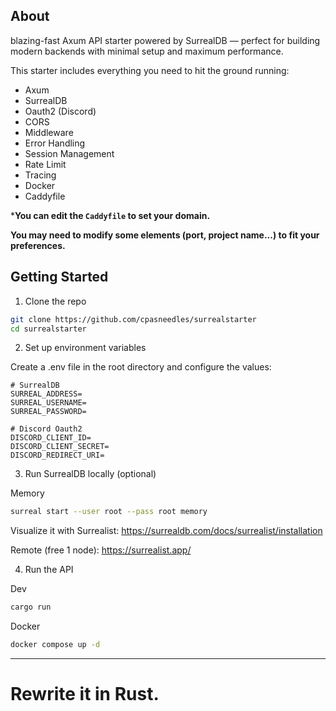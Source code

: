 ## About
 blazing-fast Axum API starter powered by SurrealDB — perfect for building modern backends with minimal setup and maximum performance.

This starter includes everything you need to hit the ground running:
- Axum
- SurrealDB
- Oauth2 (Discord)
- CORS
- Middleware
- Error Handling
- Session Management
- Rate Limit
- Tracing
- Docker
- Caddyfile

***You can edit the `Caddyfile` to set your domain.**

**You may need to modify some elements (port, project name...) to fit your preferences.**

## Getting Started

1. Clone the repo

```bash
git clone https://github.com/cpasneedles/surrealstarter
cd surrealstarter
```

2. Set up environment variables

Create a .env file in the root directory and configure the values:
```env
# SurrealDB
SURREAL_ADDRESS=
SURREAL_USERNAME=
SURREAL_PASSWORD=

# Discord Oauth2
DISCORD_CLIENT_ID=
DISCORD_CLIENT_SECRET=
DISCORD_REDIRECT_URI=
```

3. Run SurrealDB locally (optional)

Memory
```bash
surreal start --user root --pass root memory
```
Visualize it with Surrealist:
https://surrealdb.com/docs/surrealist/installation

Remote (free 1 node): https://surrealist.app/

4. Run the API

Dev
```bash
cargo run
```

Docker
```bash
docker compose up -d
```

---

# Rewrite it in Rust.
